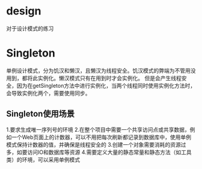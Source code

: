 # design
对于设计模式的练习

# Singleton
单例设计模式，分为饥汉和懒汉，且懒汉为线程安全。饥汉模式的弊端为不管用没用到，都将此实例化。懒汉模式只有在用到时才会实例化。
但是会产生线程安全，因为在getSingleton方法中进行实例化，当两个线程同时使用实例化方法时，会导致实例化两个，需要使用同步。
## Singleton使用场景
1.要求生成唯一序列号的环境
2.在整个项目中需要一个共享访问点或共享数据，例如一个Web页面上的计数器，可以不用把每次刷新都记录到数据库中，使用单例模式保持计数器的值，并确保是线程安全的
3.创建一个对象需要消耗的资源过多，如要访问IO和数据库等资源
4.需要定义大量的静态常量和静态方法（如工具类）的环境，可以采用单例模式
